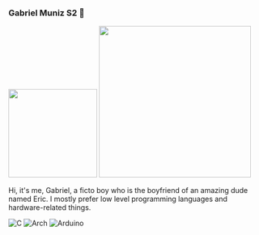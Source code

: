 ### Gabriel Muniz S2 👋

<!--
**gabrielficto/gabrielficto** is a ✨ _special_ ✨ repository because its `README.md` (this file) appears on your GitHub profile.

Here are some ideas to get you started:

- 🔭 I’m currently working on ...
- 🌱 I’m currently learning ...
- 👯 I’m looking to collaborate on ...
- 🤔 I’m looking for help with ...
- 💬 Ask me about ...
- 📫 How to reach me: ...
- 😄 Pronouns: ...
- ⚡ Fun fact: ...
-->

<div>
  <img src="https://avatars.githubusercontent.com/u/119897742?v=4" width="175px"/>
  <img src="https://user-images.githubusercontent.com/26885598/217094768-b3769a98-a44a-4b6e-9769-5b88bfbb8c43.png" width="300px"/>
</div>

Hi, it's me, Gabriel, a ficto boy who is the boyfriend of an amazing dude named Eric. I mostly prefer low level programming languages and hardware-related things.

 ![C](https://img.shields.io/badge/c-%2300599C.svg?style=for-the-badge&logo=c&logoColor=white)
 ![Arch](https://img.shields.io/badge/Arch%20Linux-1793D1?logo=arch-linux&logoColor=fff&style=for-the-badge)
 ![Arduino](https://img.shields.io/badge/-Arduino-00979D?style=for-the-badge&logo=Arduino&logoColor=white)

